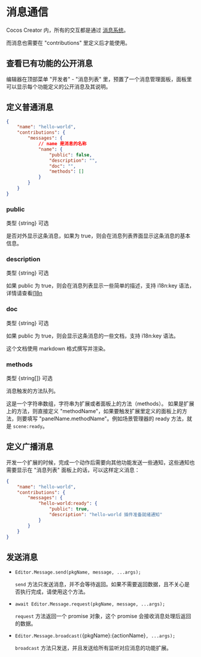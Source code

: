 # 消息通信

Cocos Creator 内，所有的交互都是通过 [消息系统](../../panel/index.md)。

而消息也需要在 "contributions" 里定义后才能使用。

## 查看已有功能的公开消息

编辑器在顶部菜单 "开发者" - "消息列表" 里，预置了一个消息管理面板，面板里可以显示每个功能定义的公开消息及其说明。

## 定义普通消息

```json
{
    "name": "hello-world",
    "contributions": {
        "messages": {
            // name 是消息的名称
            "name": {
                "public": false,
                "description": "",
                "doc": "",
                "methods": []
            }
        }
    }
}
```

### public

类型 {string} 可选

是否对外显示这条消息，如果为 true，则会在消息列表界面显示这条消息的基本信息。

### description

类型 {string} 可选

如果 public 为 true，则会在消息列表显示一些简单的描述，支持 i18n:key 语法，详情请查看[I18n](../../basic/i18n.md)

### doc

类型 {string} 可选

如果 public 为 true，则会显示这条消息的一些文档，支持 i18n:key 语法。

这个文档使用 markdown 格式撰写并渲染。

### methods

类型 {string[]} 可选

消息触发的方法队列。

这是一个字符串数组，字符串为扩展或者面板上的方法（methods）。
如果是扩展上的方法，则直接定义 "methodName"，如果要触发扩展里定义的面板上的方法，则要填写 "panelName.methodName"。例如场景管理器的 ready 方法，就是 `scene:ready`。

## 定义广播消息

开发一个扩展的时候，完成一个动作后需要向其他功能发送一些通知，这些通知也需要显示在 "消息列表" 面板上的话，可以这样定义消息：

```json
{
    "name": "hello-world",
    "contributions": {
        "messages": {
            "hello-world:ready": {
                "public": true,
                "description": "hello-world 插件准备就绪通知"
            }
        }
    }
}
```

## 发送消息

- `Editor.Message.send(pkgName, message, ...args);`

  `send` 方法只发送消息，并不会等待返回。如果不需要返回数据，且不关心是否执行完成，请使用这个方法。

- `await Editor.Message.request(pkgName, message, ...args);`

  `request` 方法返回一个 promise 对象，这个 promise 会接收消息处理后返回的数据。

- `Editor.Message.broadcast(`{pkgName}:{actionName}`, ...args);`

  `broadcast` 方法只发送，并且发送给所有监听对应消息的功能扩展。
